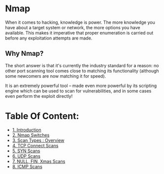 # Nmap

When it comes to hacking, knowledge is power. The more knowledge you have about a target system or network, the more options you have available. This makes it imperative that proper enumeration is carried out before any exploitation attempts are made.

## Why Nmap?

The short answer is that it's currently the industry standard for a reason: no other port scanning tool comes close to matching its functionality (although some newcomers are now matching it for speed).

It is an extremely powerful tool – made even more powerful by its scripting engine which can be used to scan for vulnerabilities, and in some cases even perform the exploit directly!

# Table Of Content:

- [1. Introduction](https://github.com/ShubhamJagtap2000/Nmap/tree/main/01%20-%20Introduction)<br>
- [2. Nmap Switches](https://github.com/ShubhamJagtap2000/Nmap/tree/main/02%20-%20Nmap%20Switches)<br>
- [3. Scan Types : Overview](https://github.com/ShubhamJagtap2000/Nmap/tree/main/03%20-%20Scan%20Types:%20Overview)<br>
- [4. TCP Connect Scans](https://github.com/ShubhamJagtap2000/Nmap/tree/main/04%20-%20TCP%20Connect%20Scans)<br>
- [5. SYN Scans](https://github.com/ShubhamJagtap2000/Nmap/tree/main/05%20-%20SYN%20Scans)<br>
- [6. UDP Scans](https://github.com/ShubhamJagtap2000/Nmap/tree/main/06%20-%20UDP%20Scans)<br>
- [7. NULL, FIN, Xmas Scans](https://github.com/ShubhamJagtap2000/Nmap/tree/main/07%20-%20NULL%2C%20FIN%2C%20Xmas%20Scans)<br>
- [8. ICMP Scans](https://github.com/ShubhamJagtap2000/Nmap/tree/main/08%20-%20ICMP%20Network%20Scanning)<br>
